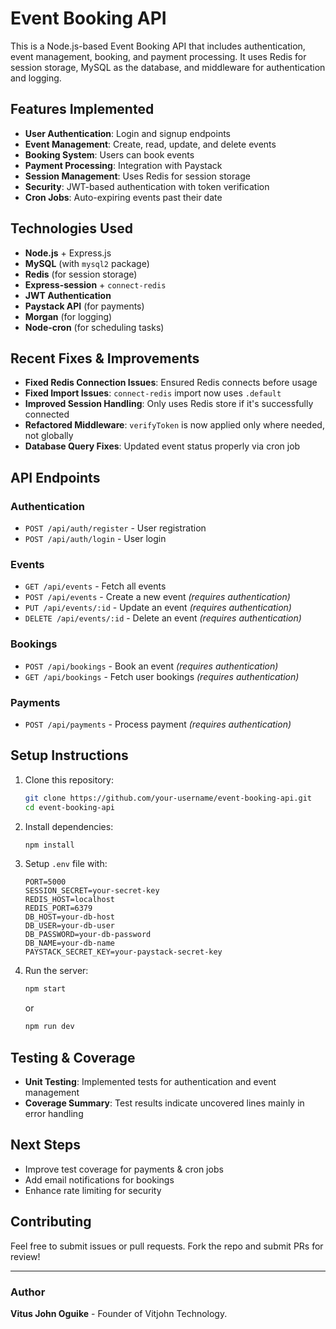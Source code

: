 # Event Booking API

This is a Node.js-based Event Booking API that includes authentication, event management, booking, and payment processing. It uses Redis for session storage, MySQL as the database, and middleware for authentication and logging.

## Features Implemented

- **User Authentication**: Login and signup endpoints
- **Event Management**: Create, read, update, and delete events
- **Booking System**: Users can book events
- **Payment Processing**: Integration with Paystack
- **Session Management**: Uses Redis for session storage
- **Security**: JWT-based authentication with token verification
- **Cron Jobs**: Auto-expiring events past their date

## Technologies Used

- **Node.js** + Express.js
- **MySQL** (with `mysql2` package)
- **Redis** (for session storage)
- **Express-session** + `connect-redis`
- **JWT Authentication**
- **Paystack API** (for payments)
- **Morgan** (for logging)
- **Node-cron** (for scheduling tasks)

## Recent Fixes & Improvements

- **Fixed Redis Connection Issues**: Ensured Redis connects before usage
- **Fixed Import Issues**: `connect-redis` import now uses `.default`
- **Improved Session Handling**: Only uses Redis store if it's successfully connected
- **Refactored Middleware**: `verifyToken` is now applied only where needed, not globally
- **Database Query Fixes**: Updated event status properly via cron job

## API Endpoints

### Authentication
- `POST /api/auth/register` - User registration
- `POST /api/auth/login` - User login

### Events
- `GET /api/events` - Fetch all events
- `POST /api/events` - Create a new event *(requires authentication)*
- `PUT /api/events/:id` - Update an event *(requires authentication)*
- `DELETE /api/events/:id` - Delete an event *(requires authentication)*

### Bookings
- `POST /api/bookings` - Book an event *(requires authentication)*
- `GET /api/bookings` - Fetch user bookings *(requires authentication)*

### Payments
- `POST /api/payments` - Process payment *(requires authentication)*

## Setup Instructions

1. Clone this repository:
   ```sh
   git clone https://github.com/your-username/event-booking-api.git
   cd event-booking-api
   ```
2. Install dependencies:
   ```sh
   npm install
   ```
3. Setup `.env` file with:
   ```env
   PORT=5000
   SESSION_SECRET=your-secret-key
   REDIS_HOST=localhost
   REDIS_PORT=6379
   DB_HOST=your-db-host
   DB_USER=your-db-user
   DB_PASSWORD=your-db-password
   DB_NAME=your-db-name
   PAYSTACK_SECRET_KEY=your-paystack-secret-key
   ```
4. Run the server:
   ```sh
   npm start
   ```
   or
   ```sh
   npm run dev
   ```

## Testing & Coverage
- **Unit Testing**: Implemented tests for authentication and event management
- **Coverage Summary**: Test results indicate uncovered lines mainly in error handling

## Next Steps
- Improve test coverage for payments & cron jobs
- Add email notifications for bookings
- Enhance rate limiting for security

## Contributing
Feel free to submit issues or pull requests. Fork the repo and submit PRs for review!

---
### Author
**Vitus John Oguike** - Founder of Vitjohn Technology.

